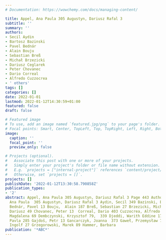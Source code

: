 ```yaml
---
# Documentation: https://wowchemy.com/docs/managing-content/

title: Appel, Ana Paula 305 Augustyn, Dariusz Rafal 3
subtitle: ''
summary: ''
authors:
- Secil Aydin
- Bartosz Bazinski
- Pavel Bednár
- Alain Bouju
- Sebastian Breß
- Michał Brzezicki
- Dariusz Ceglarek
- Peter Chovanec
- Dario Correal
- Alfredo Cuzzocrea
- ' others'
tags: []
categories: []
date: 2022-01-01
lastmod: 2022-01-12T14:30:59+01:00
featured: false
draft: false

# Featured image
# To use, add an image named `featured.jpg/png` to your page's folder.
# Focal points: Smart, Center, TopLeft, Top, TopRight, Left, Right, BottomLeft, Bottom, BottomRight.
image:
  caption: ''
  focal_point: ''
  preview_only: false

# Projects (optional).
#   Associate this post with one or more of your projects.
#   Simply enter your project's folder or file name without extension.
#   E.g. `projects = ["internal-project"]` references `content/project/deep-learning/index.md`.
#   Otherwise, set `projects = []`.
projects: []
publishDate: '2022-01-12T13:30:58.790858Z'
publication_types:
- '2'
abstract: Appel, Ana Paula 305 Augustyn, Dariusz Rafal 3 Page 443 Author Index Appel,
  Ana Paula  305 Augustyn, Dariusz Rafal 3 Aydin, Secil 349 Bazinski, Bartosz 273
  Bednár, Pavel 13 Bouju,  Alain 187 Breß, Sebastian 27 Brzezicki, Michał 273 Ceglarek,
  Dariusz 49 Chovanec, Peter 13  Correal, Dario 403 Cuzzocrea, Alfredo 59 Deckert,
  Magdalena 69 Dembczynski, Krzysztof 79,  339 Djeddi, Warith Eddine 175 Dráždilová,
  Pavla 285 Gajdoš, Petr 13 Gancarczyk, Joanna  373 Gaweł, Przemysław 79, 339 Geist,
  Ingolf 27 Grzegorowski, Marek 89 Hammer, Barbara
publication: '*ABC*'
---
```

